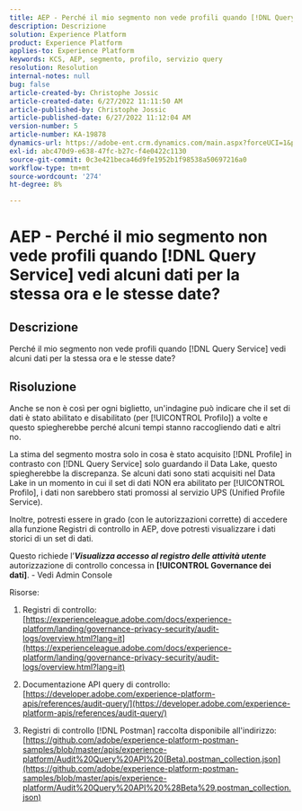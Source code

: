 ```yaml
---
title: AEP - Perché il mio segmento non vede profili quando [!DNL Query Service] vedi alcuni dati per la stessa ora e le stesse date?
description: Descrizione
solution: Experience Platform
product: Experience Platform
applies-to: Experience Platform
keywords: KCS, AEP, segmento, profilo, servizio query
resolution: Resolution
internal-notes: null
bug: false
article-created-by: Christophe Jossic
article-created-date: 6/27/2022 11:11:50 AM
article-published-by: Christophe Jossic
article-published-date: 6/27/2022 11:12:04 AM
version-number: 5
article-number: KA-19878
dynamics-url: https://adobe-ent.crm.dynamics.com/main.aspx?forceUCI=1&pagetype=entityrecord&etn=knowledgearticle&id=54bbe8ee-09f6-ec11-bb3d-000d3a5b0082
exl-id: abc470d9-e638-47fc-b27c-f4e0422c1130
source-git-commit: 0c3e421beca46d9fe1952b1f98538a50697216a0
workflow-type: tm+mt
source-wordcount: '274'
ht-degree: 8%

---
```


# AEP - Perché il mio segmento non vede profili quando [!DNL Query Service] vedi alcuni dati per la stessa ora e le stesse date?

## Descrizione


Perché il mio segmento non vede profili quando [!DNL Query Service] vedi alcuni dati per la stessa ora e le stesse date?


## Risoluzione


Anche se non è così per ogni biglietto, un&#39;indagine può indicare che il set di dati è stato abilitato e disabilitato (per [!UICONTROL Profilo]) a volte e questo spiegherebbe perché alcuni tempi stanno raccogliendo dati e altri no.

La stima del segmento mostra solo in cosa è stato acquisito [!DNL Profile] in contrasto con [!DNL Query Service] solo guardando il Data Lake, questo spiegherebbe la discrepanza. Se alcuni dati sono stati acquisiti nel Data Lake in un momento in cui il set di dati NON era abilitato per [!UICONTROL Profilo], i dati non sarebbero stati promossi al servizio UPS (Unified Profile Service).



Inoltre, potresti essere in grado (con le autorizzazioni corrette) di accedere alla funzione Registri di controllo in AEP, dove potresti visualizzare i dati storici di un set di dati.

Questo richiede l’<b>*Visualizza accesso al registro delle attività utente</b>* autorizzazione di controllo concessa in <b>[!UICONTROL Governance dei dati]</b>. - Vedi Admin Console



Risorse:
1. Registri di controllo:
   [https://experienceleague.adobe.com/docs/experience-platform/landing/governance-privacy-security/audit-logs/overview.html?lang=it](https://experienceleague.adobe.com/docs/experience-platform/landing/governance-privacy-security/audit-logs/overview.html?lang=it)

2. Documentazione API query di controllo:
   [https://developer.adobe.com/experience-platform-apis/references/audit-query/](https://developer.adobe.com/experience-platform-apis/references/audit-query/)

3. Registri di controllo [!DNL Postman] raccolta disponibile all&#39;indirizzo:
   [https://github.com/adobe/experience-platform-postman-samples/blob/master/apis/experience-platform/Audit%20Query%20API%20(Beta).postman_collection.json](https://github.com/adobe/experience-platform-postman-samples/blob/master/apis/experience-platform/Audit%20Query%20API%20%28Beta%29.postman_collection.json)
